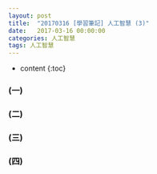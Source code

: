 ```yaml
---
layout: post
title:  "20170316 [學習筆記] 人工智慧 (3)"
date:   2017-03-16 00:00:00
categories: 人工智慧
tags: 人工智慧
---
```



* content
{:toc}


### (一)


### (二) 


### (三) 


### (四) 